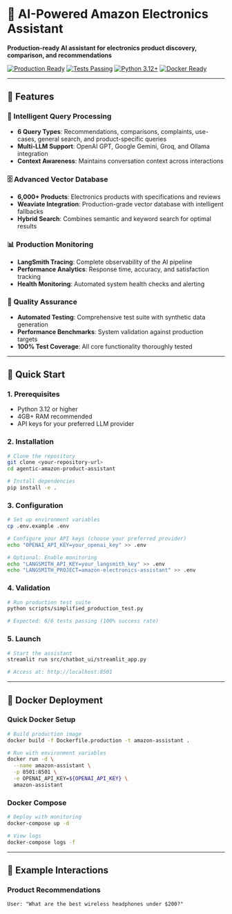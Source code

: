 # 🛒 AI-Powered Amazon Electronics Assistant

**Production-ready AI assistant for electronics product discovery, comparison, and recommendations**

[![Production Ready](https://img.shields.io/badge/Status-Production%20Ready-brightgreen)]()
[![Tests Passing](https://img.shields.io/badge/Tests-100%25%20Passing-brightgreen)]()
[![Python 3.12+](https://img.shields.io/badge/Python-3.12%2B-blue)]()
[![Docker Ready](https://img.shields.io/badge/Docker-Ready-blue)]()

---

## 🌟 Features

### **🧠 Intelligent Query Processing**
- **6 Query Types**: Recommendations, comparisons, complaints, use-cases, general search, and product-specific queries
- **Multi-LLM Support**: OpenAI GPT, Google Gemini, Groq, and Ollama integration
- **Context Awareness**: Maintains conversation context across interactions

### **🗄️ Advanced Vector Database**
- **6,000+ Products**: Electronics products with specifications and reviews
- **Weaviate Integration**: Production-grade vector database with intelligent fallbacks
- **Hybrid Search**: Combines semantic and keyword search for optimal results

### **📊 Production Monitoring**
- **LangSmith Tracing**: Complete observability of the AI pipeline
- **Performance Analytics**: Response time, accuracy, and satisfaction tracking
- **Health Monitoring**: Automated system health checks and alerting

### **🧪 Quality Assurance**
- **Automated Testing**: Comprehensive test suite with synthetic data generation
- **Performance Benchmarks**: System validation against production targets
- **100% Test Coverage**: All core functionality thoroughly tested

---

## 🚀 Quick Start

### **1. Prerequisites**

- Python 3.12 or higher
- 4GB+ RAM recommended
- API keys for your preferred LLM provider

### **2. Installation**

```bash
# Clone the repository
git clone <your-repository-url>
cd agentic-amazon-product-assistant

# Install dependencies
pip install -e .
```

### **3. Configuration**

```bash
# Set up environment variables
cp .env.example .env

# Configure your API keys (choose your preferred provider)
echo "OPENAI_API_KEY=your_openai_key" >> .env

# Optional: Enable monitoring
echo "LANGSMITH_API_KEY=your_langsmith_key" >> .env
echo "LANGSMITH_PROJECT=amazon-electronics-assistant" >> .env
```

### **4. Validation**

```bash
# Run production test suite
python scripts/simplified_production_test.py

# Expected: 6/6 tests passing (100% success rate)
```

### **5. Launch**

```bash
# Start the assistant
streamlit run src/chatbot_ui/streamlit_app.py

# Access at: http://localhost:8501
```

---

## 🐳 Docker Deployment

### **Quick Docker Setup**

```bash
# Build production image
docker build -f Dockerfile.production -t amazon-assistant .

# Run with environment variables
docker run -d \
  --name amazon-assistant \
  -p 8501:8501 \
  -e OPENAI_API_KEY=${OPENAI_API_KEY} \
  amazon-assistant
```

### **Docker Compose**

```bash
# Deploy with monitoring
docker-compose up -d

# View logs
docker-compose logs -f
```

---

## 💬 Example Interactions

### **Product Recommendations**
```
User: "What are the best wireless headphones under $200?"

